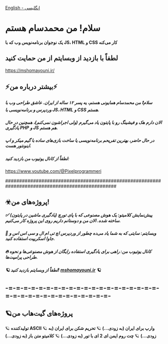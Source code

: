 <a href="https://github.com/mohammadsamHomayouni/mohammadsamHomayouni/blob/main/readme.md">English - انگلیسی</a>
<h1>سلام! من محمدسام هستم</h1>
<h4>یک نوجوان برنامه‌نویس وب که با JS، HTML و CSS کار می‌کنه</h4>

<h2>لطفاً با بازدید از وبسایتم از من حمایت کنید</h2>
<a href="https://mshomayouni.ir/">https://mshomayouni.ir/</a>

<h2>⚡بیشتر درباره من⚡</h2>
<h5>سلام❗ من محمدسام همایونی هستم، یه پسر ۱۲ ساله از ایران. عاشق طراحی وب با وردپرس و برنامه‌نویسی با JS، HTML و CSS هستم.</h5>
<h5>الان دارم هک و فیشینگ رو با پایتون یاد می‌گیرم (ولی اجراشون نمی‌کنم)، همچنین در حال یادگیری PHP و JS هم هستم.</h5>
<h5>در حال حاضر، بهترین تفریحم برنامه‌نویسی یا ساخت بازی‌های ساده با گیم میکر و اپ اینونتور هست.</h5>
<h5>لطفاً از کانال یوتیوب من بازدید کنید:</h5>
<a href="https://www.youtube.com/@Pixelprogrammeri">https://www.youtube.com/@Pixelprogrammeri</a>

################################################################################################
<h2>☣پروژه‌های من!</h2>
<h5>✅ پیش‌نمایش کلامیتو: یک هوش مصنوعی که با پای تورچ (یادگیری ماشین در پایتون) ساخته شده. الان من و دوستانم داریم روی این پروژه کار می‌کنیم.  <h5>
<h5>🚩 وبسایتم: سایتی که به شما یاد می‌ده چطور از وردپرس اچ تی ام ال و سی اس اس و جاوا اسکریپت استفاده کنید. <h5> 
<h5>🔥 کانال یوتیوب من: راهی برای یادگیری استفاده رایگان از هوش مصنوعی‌ها و نحوه طراحی پرامپت‌ها.  <h5>
<h5>🪐 لطفاً از وبسایتم بازدید کنید! <a href="https://mshomayouni.ir/">mshomayouni.ir</a> 🪐  <h5>

<h2>-=-=-=-=-=-=-=-=-=-=-=-=-=-=-=-=-=-=-=-=-=-=-=-=-=-=-=-=-=-=-=-=-=-=-</h2>

<h2>🪐پروژه‌های گیت‌هاب من</h2>
🪐 <b>تولیدکننده ASCII</b>  
🪐 <b>وارپ برای ایران (به زودی...)</b>  
🪐 <b>تحریم شکن برای ایران (به زودی...)</b>  
🪐 <b>چت روم ایمن ای 2 ای با تور (به زودی...)</b>  
🪐 <b>کلامیتو متن باز (به زودی...)</b>  
